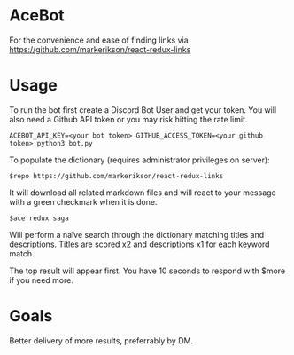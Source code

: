 # AceBot

For the convenience and ease of finding links via https://github.com/markerikson/react-redux-links

# Usage
To run the bot first create a Discord Bot User and get your token. You will also need a Github API token or you may risk hitting the rate limit.

```
ACEBOT_API_KEY=<your bot token> GITHUB_ACCESS_TOKEN=<your github token> python3 bot.py
```

To populate the dictionary (requires administrator privileges on server):

```
$repo https://github.com/markerikson/react-redux-links
```

It will download all related markdown files and will react to your message with a green checkmark when it is done.

```
$ace redux saga
```

Will perform a naïve search through the dictionary matching titles and descriptions. Titles are scored x2 and descriptions x1 for each keyword match. 

The top result will appear first. You have 10 seconds to respond with $more if you need more.



# Goals
Better delivery of more results, preferrably by DM.